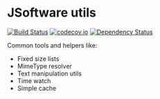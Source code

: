 # JSoftware utils 

[![Build Status](https://travis-ci.org/m-szalik/jsoftware-utils.svg?branch=master)](https://travis-ci.org/m-szalik/jsoftware-utils)
[![codecov.io](https://codecov.io/github/m-szalik/jsoftware-utils/coverage.svg?branch=master)](https://codecov.io/github/m-szalik/jsoftware-utils?branch=master)
[![Dependency Status](https://www.versioneye.com/user/projects/56e2b440df573d003a5f5bf5/badge.svg?style=flat)](https://www.versioneye.com/user/projects/56e2b440df573d003a5f5bf5)

Common tools and helpers like:
 * Fixed size lists
 * MimeType resolver
 * Text manipulation utils
 * Time watch
 * Simple cache


